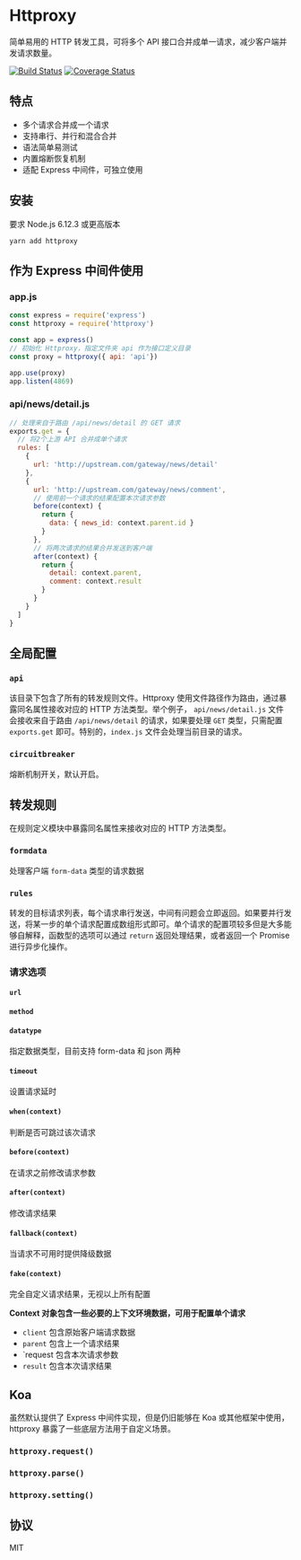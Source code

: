 # Httproxy

简单易用的 HTTP 转发工具，可将多个 API 接口合并成单一请求，减少客户端并发请求数量。

[![Build Status](https://travis-ci.org/viclm/httproxy.svg?branch=master)](https://travis-ci.org/viclm/httproxy)
[![Coverage Status](https://coveralls.io/repos/github/viclm/httproxy/badge.svg?branch=master)](https://coveralls.io/github/viclm/httproxy?branch=master)

## 特点

- 多个请求合并成一个请求
- 支持串行、并行和混合合并
- 语法简单易测试
- 内置熔断恢复机制
- 适配 Express 中间件，可独立使用

## 安装

要求 Node.js 6.12.3 或更高版本

```shell
yarn add httproxy
```

## 作为 Express 中间件使用

### app.js

```javascript
const express = require('express')
const httproxy = require('httproxy')

const app = express()
// 初始化 Httproxy，指定文件夹 api 作为接口定义目录
const proxy = httproxy({ api: 'api'})

app.use(proxy)
app.listen(4869)
```

### api/news/detail.js

```javascript
// 处理来自于路由 /api/news/detail 的 GET 请求
exports.get = {
  // 将2个上游 API 合并成单个请求
  rules: [
    {
      url: 'http://upstream.com/gateway/news/detail'
    },
    {
      url: 'http://upstream.com/gateway/news/comment',
      // 使用前一个请求的结果配置本次请求参数
      before(context) {
        return {
          data: { news_id: context.parent.id }
        }
      },
      // 将两次请求的结果合并发送到客户端
      after(context) {
        return {
          detail: context.parent,
          comment: context.result
        }
      }
    }
  ]
}
```

## 全局配置

### `api`

该目录下包含了所有的转发规则文件。Httproxy 使用文件路径作为路由，通过暴露同名属性接收对应的 HTTP 方法类型。举个例子， `api/news/detail.js` 文件会接收来自于路由 `/api/news/detail` 的请求，如果要处理 `GET` 类型，只需配置 `exports.get` 即可。特别的，`index.js` 文件会处理当前目录的请求。

### `circuitbreaker`

熔断机制开关，默认开启。

## 转发规则

在规则定义模块中暴露同名属性来接收对应的 HTTP 方法类型。

### `formdata`

处理客户端 `form-data` 类型的请求数据

### `rules`

转发的目标请求列表，每个请求串行发送，中间有问题会立即返回。如果要并行发送，将某一步的单个请求配置成数组形式即可。单个请求的配置项较多但是大多能够自解释，函数型的选项可以通过 `return` 返回处理结果，或者返回一个 Promise 进行异步化操作。

### 请求选项

#### `url`
#### `method`
#### `datatype`
指定数据类型，目前支持 form-data 和 json 两种
#### `timeout`
设置请求延时
#### `when(context)`
判断是否可跳过该次请求
#### `before(context)`
在请求之前修改请求参数
#### `after(context)`
修改请求结果
#### `fallback(context)`
当请求不可用时提供降级数据
#### `fake(context)`
完全自定义请求结果，无视以上所有配置

**Context 对象包含一些必要的上下文环境数据，可用于配置单个请求**

- `client` 包含原始客户端请求数据
- `parent` 包含上一个请求结果
- `request 包含本次请求参数
- `result` 包含本次请求结果

## Koa

虽然默认提供了 Express 中间件实现，但是仍旧能够在 Koa 或其他框架中使用，httproxy 暴露了一些底层方法用于自定义场景。

### `httproxy.request()`
### `httproxy.parse()`
### `httproxy.setting()`

## 协议

MIT

